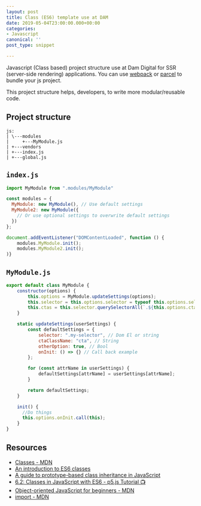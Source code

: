 ```yaml
---
layout: post
title: Class (ES6) template use at DAM
date: 2019-05-04T23:00:00.000+00:00
categories:
- Javascript
canonical: ''
post_type: snippet

---
```

Javascript (Class based) project structure use at Dam Digital for SSR (server-side rendering) applications. You can use [webpack](https://webpack.js.org/) or [parcel](https://parceljs.org/) to bundle your js project.

This project structure helps, developers, to write more modular/reusable code.

## Project structure

    js:
    | \---modules
    |     +---MyModule.js
    | +---vendors
    | +---index.js
    | +---global.js

## `index.js`

```js
import MyModule from ".modules/MyModule"

const modules = {
  MyModule: new MyModule(), // Use default settings
  MyModule2: new MyModule({
    // Or use optional settings to overwrite default settings 
  })
};

document.addEventListener("DOMContentLoaded", function () {
    modules.MyModule.init();
    modules.MyModule2.init();
)}
```

## `MyModule.js`

```js
export default class MyModule {
    constructor(options) {
        this.options = MyModule.updateSettings(options);
        this.selector = this.options.selector = typeof this.options.selector === 'string' ? document.querySelector(this.options.selector) : this.options.selector;
        this.ctas = this.selector.querySelectorAll(`.${this.options.ctaClassName}`)
    }

    static updateSettings(userSettings) {
        const defaultSettings = {
            selector: ".my-selector", // Dom El or string
            ctaClassName: "cta", // String
            otherOption: true, // Bool
            onInit: () => {} // Call back example
        };

        for (const attrName in userSettings) {
            defaultSettings[attrName] = userSettings[attrName];
        }

        return defaultSettings;
    }

    init() {
      //Do things
      this.options.onInit.call(this);
    }
}
```

## Resources

* [Classes - MDN](https://developer.mozilla.org/en-US/docs/Web/JavaScript/Reference/Classes)
* [An introduction to ES6 classes](https://javascriptplayground.com/introduction-to-es6-classes-tutorial/)
* [A guide to prototype-based class inheritance in JavaScript](https://medium.freecodecamp.org/a-guide-to-prototype-based-class-inheritance-in-javascript-84953db26df0)
* [6.2: Classes in JavaScript with ES6 - p5.js Tutorial 📺](https://www.youtube.com/watch?v=T-HGdc8L-7w)
* [Object-oriented Java​Script for beginners - MDN](https://developer.mozilla.org/en-US/docs/Learn/JavaScript/Objects/Object-oriented_JS)
* [import - MDN](https://developer.mozilla.org/en-US/docs/Web/JavaScript/Reference/Statements/import)